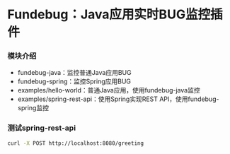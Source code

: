 # Fundebug：Java应用实时BUG监控插件


### 模块介绍

- fundebug-java：监控普通Java应用BUG
- fundebug-spring：监控Spring应用BUG
- examples/hello-world：普通Java应用，使用fundebug-java监控
- examples/spring-rest-api：使用Spring实现REST API，使用fundebug-spring监控

### 测试spring-rest-api

```bash
curl -X POST http://localhost:8080/greeting
```